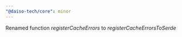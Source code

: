 ```yaml
---
"@daiso-tech/core": minor
---
```


Renamed function <i>registerCacheErrors</i> to <i>registerCacheErrorsToSerde</i>
